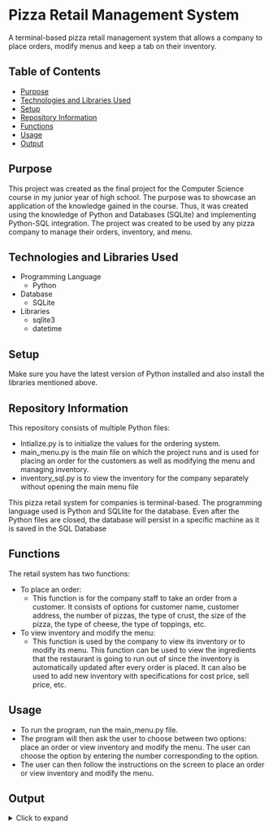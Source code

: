 # Pizza Retail Management System

A terminal-based pizza retail management system that allows a company to place orders, modify menus and keep a tab on their inventory.


## Table of Contents
- [Purpose](#purpose)
- [Technologies and Libraries Used](#technologies-and-libraries-used)
- [Setup](#setup)
- [Repository Information](#repository-information)
- [Functions](#functions)
- [Usage](#usage)
- [Output](#output)


## Purpose
This project was created as the final project for the Computer Science course in my junior year of high school. The purpose was to showcase an application of the knowledge gained in the course. Thus, it was created using the knowledge of Python and Databases (SQLite) and implementing Python-SQL integration. The project was created to be used by any pizza company to manage their orders, inventory, and menu.

## Technologies and Libraries Used
- Programming Language
  - Python
- Database
  - SQLite
- Libraries
  - sqlite3 
  - datetime


## Setup
Make sure you have the latest version of Python installed and also install the libraries mentioned above.


## Repository Information
This repository consists of multiple Python files:
- Intialize.py is to initialize the values for the ordering system. 
- main_menu.py is the main file on which the project runs and is used for placing an order for the customers as well as modifying the menu and managing inventory.
- inventory_sql.py is to view the inventory for the company separately without opening the main menu file


This pizza retail system for companies is terminal-based. The programming language used is Python and SQLlite for the database. Even after the Python files are closed, the database will persist in a specific machine as it is saved in the SQL Database


## Functions
The retail system has two functions:

- To place an order:
  - This function is for the company staff to take an order from a customer. It consists of options for customer name, customer address, the number of pizzas, the type of crust, the size of the pizza, the type of cheese, the type of toppings, etc.
- To view inventory and modify the menu:
  - This function is used by the company to view its inventory or to modify its menu. This function can be used to view the ingredients that the restaurant is going to run out of since the inventory is automatically updated after every order is placed. It can also be used to add new inventory with specifications for cost price, sell price, etc.


## Usage
- To run the program, run the main_menu.py file. 
- The program will then ask the user to choose between two options: place an order or view inventory and modify the menu. The user can choose the option by entering the number corresponding to the option. 
- The user can then follow the instructions on the screen to place an order or view inventory and modify the menu. 


## Output
<details>
<summary>Click to expand</summary>
<br>
<img src="readme_images/pic1.png" width="700">
<br>
<img src="readme_images/pic2.png">
<br>
<img src="readme_images/pic3.png">
<br>
<img src="readme_images/pic4.png">
<br>
<img src="readme_images/pic5.png">
<br>
<img src="readme_images/pic6.png">
<br>
<img src="readme_images/pic7.png">
<br>
<img src="readme_images/pic8.png">
<br>
<img src="readme_images/pic9.png" width="800">
<br>
<img src="readme_images/pic10.png">
<br>
<img src="readme_images/pic11.png">
<br>
<img src="readme_images/pic12.png">

</details>
